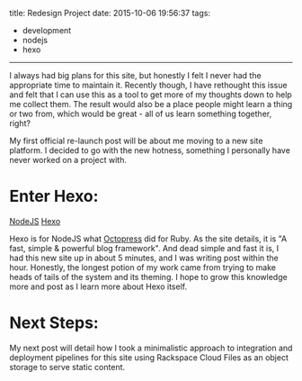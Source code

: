 title: Redesign Project
date: 2015-10-06 19:56:37
tags:
  - development
  - nodejs
  - hexo
---
I always had big plans for this site, but honestly I felt I never had the appropriate time to maintain it. Recently though, I have rethought this issue and felt that I can use this as a tool to get more of my thoughts down to help me collect them. The result would also be a place people might learn a thing or two from, which would be great - all of us learn something together, right?

My first official re-launch post will be about me moving to a new site platform. I decided to go with the new hotness, something I personally have never worked on a project with.

# Enter Hexo:

[NodeJS](https://nodejs.org/en/)
[Hexo](https://hexo.io/)

Hexo is for NodeJS what [Octopress](http://octopress.org/) did for Ruby. As the site details, it is "A fast, simple & powerful blog framework". And dead simple and fast it is, I had this new site up in about 5 minutes, and I was writing post within the hour. Honestly, the longest potion of my work came from trying to make heads of tails of the system and its theming. I hope to grow this knowledge more and post as I learn more about Hexo itself.

# Next Steps:
My next post will detail how I took a minimalistic approach to integration and deployment pipelines for this site using Rackspace Cloud Files as an object storage to serve static content.
